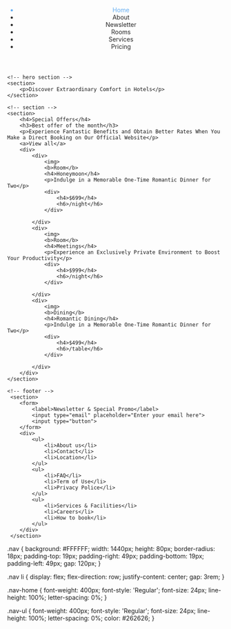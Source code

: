 <!DOCTYPE html>
<html lang="en">
<head>
    <meta charset="UTF-8">
    <meta name="viewport" content="width=device-width, initial-scale=1.0">
    <title>Document</title>
    <link href="style.css">
</head>
<body>
    <!-- nav bar -->
    <header class="nav">
        <ul class="nav-home">
            <li style="color: #65AEF2">Home</li>
            <li style="color: #262626">About</li>
            <li style="color: #262626">Newsletter</li>
            <li style="color: #262626">Rooms</li>
            <li style="color: #262626">Services</li>
            <li style="color: #262626">Pricing</li>
        </ul>
    </header>

    <!-- hero section -->
    <section>
        <p>Discover Extraordinary Comfort in Hotels</p>
    </section>

    <!-- section -->
    <section>
        <h4>Special Offers</h4>
        <h3>Best offer of the month</h3>
        <p>Experience Fantastic Benefits and Obtain Better Rates When You Make a Direct Booking on Our Official Website</p>
        <a>View all</a>
        <div>
            <div>
                <img>
                <b>Room</b>
                <h4>Honeymoon</h4>
                <p>Indulge in a Memorable One-Time Romantic Dinner for Two</p>
                <div>
                    <h4>$699</h4>
                    <h6>/night</h6>
                </div>
                
            </div>
            <div>
                <img>
                <b>Room</b>
                <h4>Meetings</h4>
                <p>Experience an Exclusively Private Environment to Boost Your Productivity</p>
                <div>
                    <h4>$999</h4>
                    <h6>/night</h6>
                </div>
                
            </div>
            <div>
                <img>
                <b>Dining</b>
                <h4>Romantic Dining</h4>
                <p>Indulge in a Memorable One-Time Romantic Dinner for Two</p>
                <div>
                    <h4>$499</h4>
                    <h6>/table</h6>
                </div>
                
            </div>
        </div>
    </section>

    <!-- footer -->
     <section>
        <form>
            <label>Newsletter & Special Promo</label>
            <input type="email" placeholder="Enter your email here">
            <input type="button">
        </form>
        <div>
            <ul>
                <li>About us</li>
                <li>Contact</li>
                <li>Location</li>
            </ul>
            <ul>
                <li>FAQ</li>
                <li>Term of Use</li>
                <li>Privacy Police</li>
            </ul>
            <ul>
                <li>Services & Facilities</li>
                <li>Careers</li>
                <li>How to book</li>
            </ul>
        </div>
     </section>

</body>
</html>




.nav {
    background: #FFFFFF;
    width: 1440px;
    height: 80px;
    border-radius: 18px;
    padding-top: 19px;
    padding-right: 49px;
    padding-bottom: 19px;
    padding-left: 49px;
    gap: 120px;
}

.nav li {
    display: flex;
    flex-direction: row;
    justify-content: center;
    gap: 3rem;
}

.nav-home {
    font-weight: 400px;
    font-style: 'Regular';
    font-size: 24px;
    line-height: 100%;
    letter-spacing: 0%;
}

.nav-ul {
    font-weight: 400px;
    font-style: 'Regular';
    font-size: 24px;
    line-height: 100%;
    letter-spacing: 0%;
    color: #262626;
}
